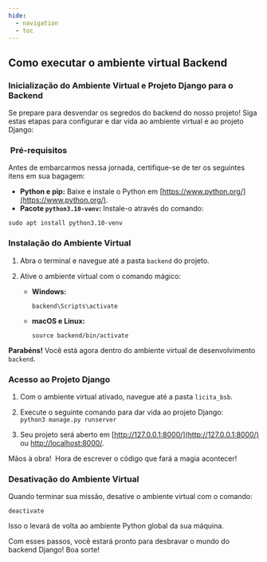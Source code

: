 ```yaml
---
hide:
  - navigation
  - toc
---
```

## Como executar o ambiente virtual Backend 

### Inicialização do Ambiente Virtual e Projeto Django para o Backend 

Se prepare para desvendar os segredos do backend do nosso projeto!  Siga estas etapas para configurar e dar vida ao ambiente virtual e ao projeto Django:

### ️ Pré-requisitos ️

Antes de embarcarmos nessa jornada, certifique-se de ter os seguintes itens em sua bagagem:

* **Python e pip:** Baixe e instale o Python em [https://www.python.org/](https://www.python.org/).
* **Pacote `python3.10-venv`:** Instale-o através do comando:

```
sudo apt install python3.10-venv
```

###  Instalação do Ambiente Virtual 

1. Abra o terminal e navegue até a pasta `backend` do projeto.
2. Ative o ambiente virtual com o comando mágico:

   * **Windows:**
     ```
     backend\Scripts\activate
     ```
   * **macOS e Linux:**
     ```
     source backend/bin/activate
     ```

**Parabéns!** Você está agora dentro do ambiente virtual de desenvolvimento `backend`. 

###  Acesso ao Projeto Django 

1. Com o ambiente virtual ativado, navegue até a pasta `licita_bsb`.

2. Execute o seguinte comando para dar vida ao projeto Django:  
   ```python3 manage.py runserver```  
3. Seu projeto será aberto em [http://127.0.0.1:8000/](http://127.0.0.1:8000/) ou [http://localhost:8000/](http://localhost:8000/).

Mãos à obra! ‍ Hora de escrever o código que fará a magia acontecer!

###  Desativação do Ambiente Virtual 

Quando terminar sua missão, desative o ambiente virtual com o comando:

```
deactivate
```

Isso o levará de volta ao ambiente Python global da sua máquina.

Com esses passos, você estará pronto para desbravar o mundo do backend Django!  Boa sorte! 
